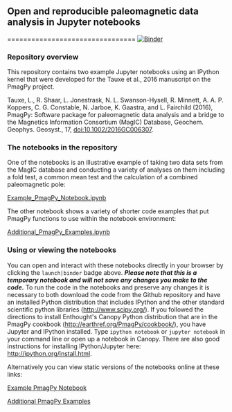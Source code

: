 ## Open and reproducible paleomagnetic data analysis in Jupyter notebooks
================================
[![Binder](https://mybinder.org/badge.svg)](https://mybinder.org/v2/gh/PmagPy/2016_Tauxe-et-al_PmagPy_Notebooks/master)

### Repository overview

This repository contains two example Jupyter notebooks using an IPython kernel that were developed for the Tauxe et al., 2016 manuscript on the PmagPy project.

Tauxe, L., R. Shaar, L. Jonestrask, N. L. Swanson-Hysell, R. Minnett, A. A. P. Koppers, C. G. Constable, N. Jarboe, K. Gaastra, and L. Fairchild (2016), PmagPy: Software package for paleomagnetic data analysis and a bridge to the Magnetics Information Consortium (MagIC) Database, Geochem. Geophys. Geosyst., 17, [doi:10.1002/2016GC006307](http://dx.doi.org/10.1002/2016GC006307).



### The notebooks in the repository
One of the notebooks is an illustrative example of taking two data sets from the MagIC database and conducting a variety of analyses on them including a fold test, a common mean test and the calculation of a combined paleomagnetic pole:

[Example_PmagPy_Notebook.ipynb](https://github.com/PmagPy/2016_Tauxe-et-al_PmagPy_Notebooks/blob/master/Example_PmagPy_Notebook.ipynb)

The other notebook shows a variety of shorter code examples that put PmagPy functions to use within the notebook environment:

[Additional_PmagPy_Examples.ipynb](https://github.com/PmagPy/2016_Tauxe-et-al_PmagPy_Notebooks/blob/master/Additional_PmagPy_Examples.ipynb)

### Using or viewing the notebooks
You can open and interact with these notebooks directly in your browser by clicking the `launch|binder` badge above. ***Please note that this is a temporary notebook and will not save any changes you make to the code.*** To run the code in the notebooks and preserve any changes it is necessary to both download the code from the Github repository and have an installed Python distribution that includes IPython and the other standard scientific python libraries (http://www.scipy.org/). If you followed the directions to install Enthought's Canopy Python distribution that are in the PmagPy cookbook (http://earthref.org/PmagPy/cookbook/), you have Jupyter and IPython installed. Type `ipython notebook` or `jupyter notebook` in your command line or open up a notebook in Canopy. There are also good instructions for installing IPython/Jupyter here: http://ipython.org/install.html. 

Alternatively you can view static versions of the notebooks online at these links: 

[Example PmagPy Notebook](http://pmagpy.github.io/Example_PmagPy_Notebook.html)

[Additional PmagPy Examples](http://pmagpy.github.io/Additional_PmagPy_Examples.html)
